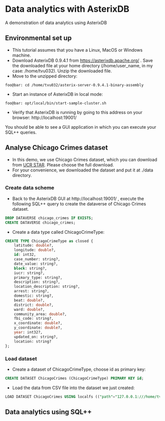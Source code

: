 # Data analytics with AsterixDB
A demonstration of data analytics using AsterixDB

## Environmental set up
* This tutorial assumes that you have a Linux, MacOS or Windows machine.
* Download AsterixDB 0.9.4.1 from https://asterixdb.apache.org/ . 
Save the downloaded file at your home directory (/home/user_name, in my case: /home/tvu032).
Unzip the downloaded file.
* Move to the unzipped directory: 
```console
foo@bar: cd /home/tvu032/asterix-server-0.9.4.1-binary-assembly
```
* Start an instance of AsterixDB in local mode:

```console
foo@bar: opt/local/bin/start-sample-cluster.sh
```

* Verify that AsterixDB is running by going to this address on your browser:
http://localhost:19001/ 

You should be able to see a GUI application in which you can execute your SQL++ queries.

## Analyse Chicago Crimes dataset 
* In this demo, we use Chicago Crimes dataset, which you can download from [UCR STAR](https://star.cs.ucr.edu/?Chicago%20Crimes#center=39.373,-89.606&zoom=7).
Please choose the full download.
* For your convenience, we downloaded the dataset and put it at ./data directory.

### Create data scheme
* Back to the AsterixDB GUI at http://localhost:19001/ , execute the following SQL++ query to create the dataverse of Chicago Crimes dataset.
```sql
DROP DATAVERSE chicago_crimes IF EXISTS;
CREATE DATAVERSE chicago_crimes;
```

* Create a data type called ChicagoCrimeType:
```sql
CREATE TYPE ChicagoCrimeType as closed {
    latitude: double?,
    longitude: double?,
    id: int32,
    case_number: string?,
    date_value: string?,
    block: string?,
    iucr: string?,
    primary_type: string?,
    description: string?,
    location_description: string?,
    arrest: string?,
    domestic: string?,
    beat: double?,
    district: double?,
    ward: double?,
    community_area: double?,
    fbi_code: string?,
    x_coordinate: double?,
    y_coordinate: double?,
    year: int32?,
    updated_on: string?,
    location: string?
};
```

### Load dataset
* Create a dataset of ChicagoCrimeType, choose id as primary key:
```sql
CREATE DATASET ChicagoCrimes (ChicagoCrimeType) PRIMARY KEY id;
```

* Load the data from CSV file into the dataset we just created:
```sql
LOAD DATASET ChicagoCrimes USING localfs (("path"="127.0.0.1:///home/tvu032/Documents/source_code/asterixdb_demo/crime.csv"), ("format"="delimited-text"), ("delimiter"="\t"), ("header"="true"));
```

## Data analytics using SQL++
